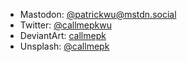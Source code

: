 - Mastodon: <a href="https://mstdn.social/@patrickwu" rel="me">@patrickwu@mstdn.social</a>
- Twitter: [@callmepkwu](https://twitter.com/callmepkwu)
- DeviantArt: [callmepk](https://www.deviantart.com/callmepk)
- Unsplash:  [@callmepk](https://unsplash.com/@callmepk)